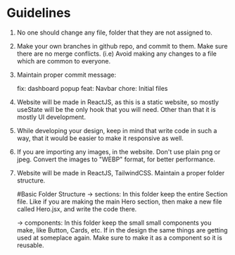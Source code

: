 # Guidelines

1. No one should change any file, folder that they are not assigned to.

2. Make your own branches in github repo, and commit to them. Make sure there are no merge conflicts. (i.e) Avoid making any changes to a file which are common to everyone.

3. Maintain proper commit message:

   fix: dashboard popup
   feat: Navbar
   chore: Initial files

4. Website will be made in ReactJS, as this is a static website, so mostly useState will be the only hook that you will need. Other than that it is mostly UI development.

5. While developing your design, keep in mind that write code in such a way, that it would be easier to make it responsive as well.

6. If you are importing any images, in the website. Don't use plain png or jpeg. Convert the images to "WEBP" format, for better performance.

7. Website will be made in ReactJS, TailwindCSS. Maintain a proper folder structure.

   #Basic Folder Structure
   -> sections: In this folder keep the entire Section file. Like if you are making the main Hero section, then make a new file called Hero.jsx, and write the code there.

   -> components: In this folder keep the small small components you make, like Button, Cards, etc. If in the design the same things are getting used at someplace again. Make sure to make it as a component so it is reusable.
